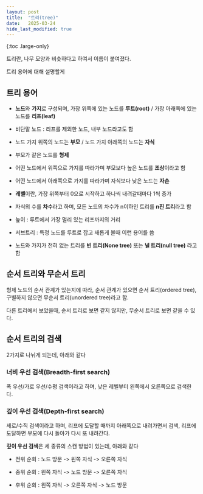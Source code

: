 ```yaml
---
layout: post
title:  "트리(tree)"
date:   2025-03-24
hide_last_modified: true
---
```


{:toc .large-only}

트리란, 나무 모양과 비슷하다고 하여서 이름이 붙여졌다.

트리 용어에 대해 설명할게

## 트리 용어


- **노드**와 **가지**로 구성되며, 가장 위쪽에 있는 노드를 **루트(root)** / 가장 아래쪽에 있는 노드를 **리프(leaf)**

- 비단말 노드 : 리프를 제외한 노드, 내부 노드라고도 함

- 노드 가지 위쪽의 노드는 **부모** / 노드 가지 아래쪽의 노드는 **자식**

- 부모가 같은 노드를 **형제**

- 어떤 노드에서 위쪽으로 가지를 따라가며 부모보다 높은 노드를 **조상**이라고 함

- 어떤 노드에서 아래쪽으로 가지를 따라가며 자식보다 낮은 노드는 **자손**

- **레벨**이란, 가장 위쪽부터 0으로 시작하고 하나씩 내려갈때마다 1씩 증가

- 자식의 수를 **차수**라고 하며, 모든 노드의 차수가 n이하인 트리를 **n진 트리**라고 함

- 높이 : 루트에서 가장 멀리 있는 리프까지의 거리

- 서브트리 : 특정 노드를 루트로 잡고 새롭게 볼때 이런 용어를 씀

- 노드와 가지가 전혀 없는 트리를 **빈 트리(None tree)** 또는 **널 트리(null tree)** 라고 함

## 순서 트리와 무순서 트리

형제 노드의 순서 관계가 있는지에 따라, 순서 관계가 있으면 순서 트리(ordered tree), 구별하지 않으면 무순서 트리(unordered tree)라고 함.

다른 트리에서 보았을때, 순서 트리로 보면 같지 않지만, 무순서 트리로 보면 같을 수 있다.


## 순서 트리의 검색

2가지로 나뉘게 되는데, 아래와 같다

### 너비 우선 검색(Breadth-first search)

폭 우선/가로 우선/수평 검색이라고 하며, 낮은 레벨부터 왼쪽에서 오른쪽으로 검색한다. 

### 깊이 우선 검색(Depth-first search)

세로/수직 검색이라고 하며, 리프에 도달할 때까지 아래쪽으로 내려가면서 검색, 리프에 도달하면 부모에 다시 돌아가 다시 또 내려간다.

**깊이 우선 검색**은 세 종류의 스캔 방법이 있는데, 아래와 같다

- 전위 순회 : 노드 방문 -> 왼쪽 자식 -> 오른쪽 자식

- 중위 순회 : 왼쪽 자식 -> 노드 방문 -> 오른쪽 자식

- 후위 순회 : 왼쪽 자식 -> 오른쪽 자식 -> 노드 방문